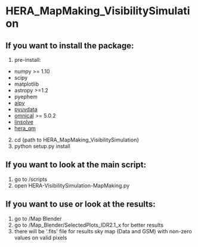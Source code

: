 # HERA_MapMaking_VisibilitySimulation

## If you want to install the package:
1. pre-install: 
* numpy >= 1.10
* scipy    
* matplotlib
* astropy >=1.2
* pyephem
* [aipy](https://github.com/HERA-Team/aipy/)
* [pyuvdata](https://github.com/HERA-Team/pyuvdata/)
* [omnical](https://github.com/HERA-Team/omnical/) >= 5.0.2
* [linsolve](https://github.com/HERA-Team/linsolve)
* [hera_qm](https://github.com/HERA-Team/hera_qm)
2. cd {path to HERA_MapMaking_VisibilitySimulation} 
3. python setup.py install
  
## If you want to look at the main script:
1. go to /scripts
2. open HERA-VisibilitySimulation-MapMaking.py
  
## If you want to use or look at the results:
1. go to /Map Blender
2. go to /Map_Blender/SelectedPlots_IDR2.1_x for better results
3. there will be '.fits' file for results sky map (Data and GSM) with non-zero values on valid pixels
